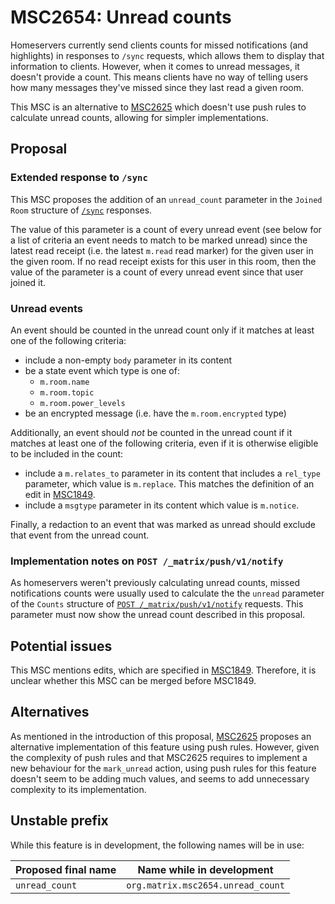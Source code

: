 # MSC2654: Unread counts

Homeservers currently send clients counts for missed notifications (and
highlights) in responses to `/sync` requests, which allows them to display that
information to clients. However, when it comes to unread messages, it doesn't
provide a count. This means clients have no way of telling users how many
messages they've missed since they last read a given room.

This MSC is an alternative to
[MSC2625](https://github.com/matrix-org/matrix-doc/pull/2625) which doesn't use
push rules to calculate unread counts, allowing for simpler implementations.


## Proposal


### Extended response to `/sync`

This MSC proposes the addition of an `unread_count` parameter in the `Joined
Room` structure of
[`/sync`](https://matrix.org/docs/spec/client_server/r0.6.1#get-matrix-client-r0-sync)
responses.

The value of this parameter is a count of every unread event (see below for a
list of criteria an event needs to match to be marked unread) since the latest
read receipt (i.e. the latest `m.read` read marker) for the given user in the
given room. If no read receipt exists for this user in this room, then the value
of the parameter is a count of every unread event since that user joined it.


### Unread events

An event should be counted in the unread count only if it matches at least one
of the following criteria:

* include a non-empty `body` parameter in its content
* be a state event which type is one of:
    * `m.room.name`
    * `m.room.topic`
    * `m.room.power_levels`
* be an encrypted message (i.e. have the `m.room.encrypted` type)

Additionally, an event should _not_ be counted in the unread count if it matches
at least one of the following criteria, even if it is otherwise eligible to be
included in the count:

* include a `m.relates_to` parameter in its content that includes a `rel_type`
  parameter, which value is `m.replace`. This matches the definition of an edit
  in [MSC1849](https://github.com/matrix-org/matrix-doc/pull/1849).
* include a `msgtype` parameter in its content which value is `m.notice`.

Finally, a redaction to an event that was marked as unread should exclude that
event from the unread count.


### Implementation notes on `POST /_matrix/push/v1/notify`

As homeservers weren't previously calculating unread counts, missed
notifications counts were usually used to calculate the the `unread` parameter
of the `Counts` structure of [`POST
/_matrix/push/v1/notify`](https://matrix.org/docs/spec/push_gateway/latest#post-matrix-push-v1-notify)
requests. This parameter must now show the unread count described in this
proposal.


## Potential issues

This MSC mentions edits, which are specified in
[MSC1849](https://github.com/matrix-org/matrix-doc/pull/1849). Therefore, it is
unclear whether this MSC can be merged before MSC1849.


## Alternatives

As mentioned in the introduction of this proposal,
[MSC2625](https://github.com/matrix-org/matrix-doc/pull/2625) proposes an
alternative implementation of this feature using push rules. However, given the
complexity of push rules and that MSC2625 requires to implement a new behaviour
for the `mark_unread` action, using push rules for this feature doesn't seem to
be adding much values, and seems to add unnecessary complexity to its
implementation.


## Unstable prefix

While this feature is in development, the following names will be in use:

| Proposed final name | Name while in development |
| --- | --- |
| `unread_count` | `org.matrix.msc2654.unread_count` |
